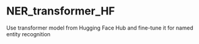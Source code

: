# NER_transformer_HF
Use transformer model from Hugging Face Hub and fine-tune it for named entity recognition
